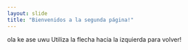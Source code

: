 ```yaml
---
layout: slide
title: "Bienvenidos a la segunda página!"
---
```

ola ke ase uwu
Utiliza la flecha hacia la izquierda para volver!
